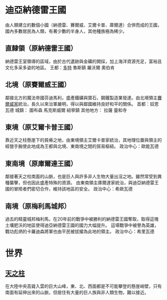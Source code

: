 <!-- TITLE: 地理列表 -->
<!-- SUBTITLE: 自然、人文 -->

# 迪亞納德雷王國
由人類建立的數個小國（納德雷、賽爾威、艾爾卡普、庫爾達）合併而成的王國，國內多數居民為人類，有著少數的半身人，其他種族極為稀少。
## 直隸領（原納德雷王國）
納德雷王室領導的區域，由於古代遺跡與金礦的開採，加上海洋資源充足，富裕且文化多采多姿的地區。
王都：[多特](多特)
魯斯鎮
羅沃爾
奧伯肯
## 北境（原賽爾威王國）
鄰接北方的魔法帝國芬迪馬利，盛產鐵礦與寶石，鋼鐵製造業發達。由北境領主[賽爾威家](/組織/賽威爾家)統治，長久以來治軍嚴明，得以與鄰國維持良好和平的關係。
首都：奴恩瓦德
城鎮：
圖布森
馬克斯威爾
紐寧鎮
其他地方：
拉薩
靈和寺
## 東境（原艾爾卡普王國）
靠近天之柱懸崖下的貧瘠之地，由東境領主艾爾卡普家統治，其地理位置與領主的經營手腕使此地成為王都與北境、東南境之間的貿易樞紐。
政治中心：歐能瓦德
## 東南境（原庫爾達王國）
鄰接著天之柱南面的山脈，也是巨人與許多非人生物大量出沒之地。雖然常受到異種襲擊，但也因此盛產特殊的資源。
由東南領主庫爾達家統治，與迪亞納德雷王國的冒險者們密切合作，維持該地區的安全。
政治中心：希歐瓦德
## 南境（原梅利馬城邦）
過去的精靈城邦梅利馬，在20年前的戰爭中被勝利的納德雷王國奪取，取得這塊土壤肥沃的地區使得迪亞納德雷王國的國力大幅提升。
這場戰爭中被譽為英雄，戰功彪炳的卡羅迪森將軍也由平民被拔擢為此地的領主。
政治中心：希里瓦德

# 世界
## [天之柱](天之柱)
在大陸中央高聳入雲的巨大山峰，東、北、西面都是不可能攀登的懸崖峭壁，只有南面有延伸出來的山脈，但居住有大量的巨人族與非人類生物，難以接近。